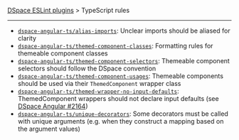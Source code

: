 [DSpace ESLint plugins](../../../lint/README.md) > TypeScript rules
_______

- [`dspace-angular-ts/alias-imports`](./rules/alias-imports.md): Unclear imports should be aliased for clarity
- [`dspace-angular-ts/themed-component-classes`](./rules/themed-component-classes.md): Formatting rules for themeable component classes
- [`dspace-angular-ts/themed-component-selectors`](./rules/themed-component-selectors.md): Themeable component selectors should follow the DSpace convention
- [`dspace-angular-ts/themed-component-usages`](./rules/themed-component-usages.md): Themeable components should be used via their `ThemedComponent` wrapper class
- [`dspace-angular-ts/themed-wrapper-no-input-defaults`](./rules/themed-wrapper-no-input-defaults.md): ThemedComponent wrappers should not declare input defaults (see [DSpace Angular #2164](https://github.com/DSpace/dspace-angular/pull/2164))
- [`dspace-angular-ts/unique-decorators`](./rules/unique-decorators.md): Some decorators must be called with unique arguments (e.g. when they construct a mapping based on the argument values)
